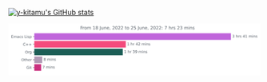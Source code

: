 [![y-kitamu's GitHub stats](https://github-readme-stats.vercel.app/api?username=y-kitamu&show_icons=true&theme=dracula&count_private=true)](https://github-readme-stats.vercel.app/api?username=y-kitamu&show_icons=true&theme=dracula&count_private=true)

<img
  src="https://github.com/y-kitamu/y-kitamu/blob/main/images/stat.svg"
  alt="Alternative Text"
/>
